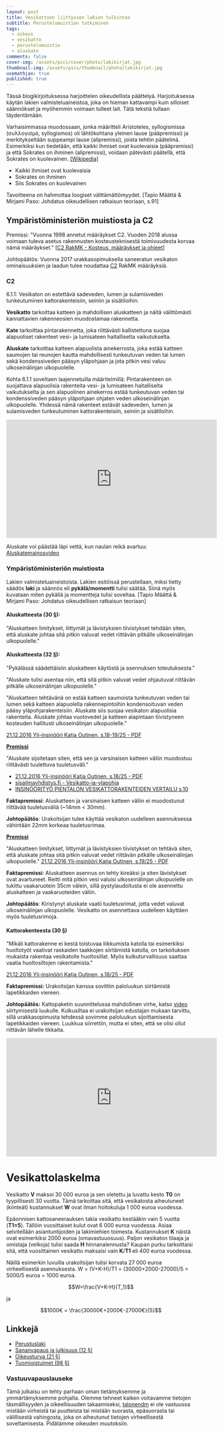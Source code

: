 ```yaml
---
layout: post
title: Vesikattoon liittyvien lakien tulkintaa
subtitle: Perustelumuistion tutkiminen
tags:
  - oikeus
  - vesikatto
  - perustelumuistio
  - aluskate
comments: false
cover-img: /assets/pics/cover/photo/lakikirjat.jpg
thumbnail-img: /assets/pics/thumbnail/photo/lakikirjat.jpg
usemathjax: true
published: true
---
```


Tässä blogikirjoituksessa harjoittelen oikeudellista päättelyä. Harjoituksessa käytän lakien valmisteluaineistoa, joka on hieman kattavampi kuin silloiset säännökset ja myöhemmin voimaan tulleet lait. Tätä tekstiä tullaan täydentämään.

Varhaisimmassa muodossaan, jonka määritteli Aristoteles, syllogismissa (συλλογισμό, syllogismos) oli lähtö­kohtana yleinen lause (pääpremissi) ja merkitykseltään suppeampi lause (alipremissi), joista tehtiin päätelmä. Esimerkiksi kun tiedetään, että kaikki ihmiset ovat kuolevaisia (pääpremissi) ja että Sokrates on ihminen (alipremissi), voidaan pätevästi päätellä, että Sokrates on kuolevainen. [[Wikipedia]](https://fi.wikipedia.org/wiki/Syllogismi)

- Kaikki ihmiset ovat kuolevaisia
- Sokrates on ihminen
- Siis Sokrates on kuolevainen

Tavoitteena on hahmottaa loogiset välttämättömyydet. [Tapio Määttä & Mirjami Paso: Johdatus oikeudellisen ratkaisun teoriaan, s.91]

## Ympäristöministeriön muistiosta ja C2

Premissi: "Vuonna 1998 annetut määräykset C2. Vuoden 2018 alussa voimaan tuleva asetus rakennusten kosteusteknisestä toimivuudesta korvaa nämä määräykset." [[C2 RakMK - Kosteus, määräykset ja ohjeet](https://kosteusvauriokorjaus.savonia.fi/)]

Johtopäätös: Vuonna 2017 urakkasopimuksella saneeratun vesikaton ominaisuuksien ja laadun tulee noudattaa [C2](https://www.edilex.fi/data/rakentamismaaraykset/c2.pdf) RakMK määräyksiä.

### C2

6.1.1: Vesikaton on estettävä sadeveden, lumen ja sulamisveden tunkeutuminen kattorakenteisiin, seiniin ja  sisätiloihin.

**Vesikatto** tarkoittaa katteen ja mahdollisen aluskatteen ja näitä välittömästi kannattavien rakenneosien muodostamaa rakennetta.

**Kate** tarkoittaa pintarakennetta, joka riittävästi kallistettuna suojaa alapuoliset
rakenteet vesi- ja lumisateen haitalliselta vaikutukselta.

**Aluskate** tarkoittaa katteen alapuolista ainekerrosta, joka estää katteen saumojen tai
reunojen kautta mahdollisesti tunkeutuvan veden tai lumen sekä kondenssiveden pääsyn yläpohjaan ja jota pitkin vesi valuu ulkoseinälinjan ulkopuolelle.

Kohta 6.1.1 soveltaen laajennetuilla määritelmillä: Pintarakenteen on suojattava alapuolisia rakenteita vesi- ja lumisateen haitalliselta vaikutukselta ja sen alapuolinen ainekerros estää tunkeutuvan veden tai kondenssiveden pääsyn yläpohjaan ohjaten veden ulkoseinälinjan ulkopuolelle. Yhdessä nämä rakenteet estävät sadeveden, lumen ja sulamisveden tunkeutuminen kattorakenteisiin, seiniin ja sisätiloihin.

<iframe width="560" height="315" src="https://www.youtube.com/embed/xDOq_ljn1Yc?start=18" title="YouTube video player" frameborder="0" allow="accelerometer; autoplay; clipboard-write; encrypted-media; gyroscope; picture-in-picture" allowfullscreen></iframe>

Aluskate voi päästää läpi vettä, kun naulan reikä avartuu: [Aluskatemainosvideo](https://youtu.be/Ac5Yu1IgAhU?t=67)

### Ympäristöministeriön muistiosta

Lakien valmisteluaineistoista. Lakien esitöissä perustellaan, miksi tietty säädös **laki** ja säännös eli **pykälä/momentti** tulisi säätää. Siinä myös kuvataan miten pykäliä ja momentteja tulisi soveltaa. [Tapio Määttä & Mirjami Paso: Johdatus oikeudellisen ratkaisun teoriaan]

#### Aluskatteesta (30 §):

"Aluskatteen limitykset, liittymät ja lävistyksien tiivistykset tehdään siten, että aluskate johtaa sitä pitkin valuvat vedet riittävän pitkälle ulkoseinälinjan ulkopuolelle."



#### Aluskatteesta (32 §):

"Pykälässä säädettäisiin aluskatteen käytöstä ja asennuksen toteutuksesta."

"Aluskate tulisi asentaa niin, että sitä pitkin valuvat vedet ohjautuvat riittävän pitkälle ulkoseinälinjan ulkopuolelle."

"Aluskatteen tehtävänä on estää katteen saumoista tunkeutuvan veden tai lumen sekä katteen alapuolella rakennepintoihin kondensoituvan veden pääsy yläpohjarakenteisiin. Aluskate siis suojaa vesikaton alapuolisia rakenteita. Aluskate johtaa vuotovedet ja katteen alapintaan tiivistyneen kosteuden hallitusti ulkoseinälinjan ulkopuolelle."

[21.12.2016 Yli-insinööri Katja Outinen, s.18-19/25 - PDF](https://www.ym.fi/download/noname/%7B848203C7-7FE3-4968-B023-A95425CE04BC%7D/123798)

**[Premissi](https://fi.wikipedia.org/wiki/Premissi)**

"Aluskate sijoitetaan siten, että sen ja varsinaisen katteen väliin muodostuu riittävästi tuulettuva tuuletusväli."

- [21.12.2016 Yli-insinööri Katja Outinen, s.18/25 - PDF](https://www.ym.fi/download/noname/%7B848203C7-7FE3-4968-B023-A95425CE04BC%7D/123798)
- [sisailmayhdistys.fi - Vesikatto-ja-ylapohja](https://www.sisailmayhdistys.fi/Terveelliset-tilat/Kunnossapito-ja-korjaaminen/Vesikatto-ja-ylapohja)
- [INSINÖÖRITYÖ PIENTALON VESIKATTORAKENTEIDEN VERTAILU s.10](https://www.doria.fi/bitstream/handle/10024/38911/stadia-1208348569-6.pdf?sequence=1&isAllowed=y)


**Faktapremissi**: Aluskatteen ja varsinaisen katteen väliin ei muodostunut riittävää tuuletusväliä (~14mm < 30mm). 

**Johtopäätös**: Urakoitsijan tulee käyttää vesikaton uudelleen asennuksessa vähintään 22mm korkeaa tuuletusrimaa.


**[Premissi](https://fi.wikipedia.org/wiki/Premissi)**

"Aluskatteen limitykset, liittymät ja lävistyksien tiivistykset on tehtävä siten, että aluskate johtaa sitä pitkin valuvat vedet riittävän pitkälle ulkoseinälinjan ulkopuolelle." [21.12.2016 Yli-insinööri Katja Outinen, s.19/25 - PDF](https://www.ym.fi/download/noname/%7B848203C7-7FE3-4968-B023-A95425CE04BC%7D/123798)

**Faktapremissi**: Aluskatteen asennus on tehty kireäksi ja siten lävistykset ovat avartuneet. Reitti mitä pitkin vesi valuisi ulkoseinälinjan ulkopuolelle on tukittu vaakaruotein 35cm välein, sillä pystylaudoitusta ei ole asennettu aluskatteen ja vaakaruoteiden väliin. 

**Johtopäätös**: Kiristynyt aluskate vaatii tuuletusrimat, jotta vedet valuvat ulkoseinälinjan ulkopuolelle. Vesikatto on asennettava uudelleen käyttäen myös tuuletusrimoja.




#### Kattorakenteesta (30 §)

"Mikäli kattorakenne ei kestä toistuvaa liikkumista katolla tai esimerkiksi huoltotyöt vaativat raskaiden taakkojen siirtämistä katolla, on tarkoituksen mukaista rakentaa vesikatolle huoltosillat. Myös kulkuturvallisuus saattaa vaatia huoltosiltojen rakentamista."

[21.12.2016 Yli-insinööri Katja Outinen, s.18/25 - PDF](https://www.ym.fi/download/noname/%7B848203C7-7FE3-4968-B023-A95425CE04BC%7D/123798)

**Faktapremissi:** Urakoitsijan kanssa sovittiin paloluukun siirtämistä lapetikkaiden viereen.  

**Johtopäätös:** Kattopaketin suunnittelussa mahdollinen virhe, katso [video](https://youtube.com/shorts/8R7xTY2DfFc?feature=share) siirtymisestä luukulle. Kulkusiltaa ei urakoitsijan edustajan mukaan tarvittu, sillä urakkasopimusta tehdessä sovimme paloluukun sijoittamisesta lapetikkaiden viereen. Luukkua siirrettiin, mutta ei siten, että se olisi ollut riittävän lähelle tikkaita.

<iframe width="560" height="315" src="https://www.youtube.com/embed/p_jKCCct5NA" title="YouTube video player" frameborder="0" allow="accelerometer; autoplay; clipboard-write; encrypted-media; gyroscope; picture-in-picture" allowfullscreen></iframe>

# Vesikattolaskelma

Vesikatto **V** maksoi 30 000 euroa ja sen oletettu ja luvattu kesto **T0** on tyypillisesti 30 vuotta. Tämä tarkoittaa sitä, että vesikatosta aiheutuneet (kiinteät) kustannukset **W** ovat ilman hoitokuluja 1 000 euroa vuodessa. 

Epäonnisen kattosaneerauksen takia vesikatto kestääkin vain 5 vuotta (**T1=5**). Tällöin vuosittaiset kulut ovat 6 000 euroa vuodessa. Asiaa selvitellään asiantuntijoiden ja lakimiehien toimesta. Kustannukset **K** näistä ovat esimerkiksi 2000 euroa (omavastuuosuus). Paljon vesikaton tilaaja ja omistaja (velkoja) tulisi saada **H** hinnanalennusta? Kaupan purku tarkoittaisi sitä, että vuosittainen vesikatto maksaisi vain **K**/**T1** eli 400 euroa vuodessa. 

Näillä esimerkin luvuilla urakoitsijan tulisi korvata 27 000 euroa virheellisestä asennuksesta. W = (V+K-H)/T1 = (30000+2000-27000)/5 = 5000/5 euroa = 1000 euroa.


<!--

not working anymore

![\Large W=\frac{V+K-H}{T_1}](https://latex.codecogs.com/svg.latex?\Large&space;W=\frac{V+K-H}{T_1}) 

![\Large 1000€=\frac{30000€+2000€-27000€}{5}](https://latex.codecogs.com/svg.latex?\Large&space;1000€=\frac{30000€+2000€-27000€}{5}) 

-->







$$W=\frac{V+K-H}{T_1}$$

ja

$$1000€ = \frac{30000€+2000€-27000€}{5}$$



## Linkkejä

- [Perustuslaki](https://www.finlex.fi/fi/laki/ajantasa/1999/19990731#L2P21)
- [Sananvapaus ja julkisuus (12 §)](https://www.finlex.fi/fi/laki/ajantasa/1999/19990731#L2P12)
- [Oikeusturva (21 §)](https://www.finlex.fi/fi/laki/ajantasa/1999/19990731#L2P21) 
- [Tuomioistuimet (98 §)](https://www.finlex.fi/fi/laki/ajantasa/1999/19990731#L9P98)

### Vastuuvapauslauseke

Tämä julkaisu on tehty parhaan oman tietämyksemme ja ymmärtämyksemme pohjalta. Olemme tehneet kaiken voitavamme tietojen täsmällisyyden ja oikeellisuuden takaamiseksi, [talonendm](https://talonendm.github.io/) ei ole vastuussa mistään virheistä tai puutteista tai mistään suorasta, epäsuorasta tai välillisestä
vahingosta, joka on aiheutunut tietojen virheellisestä soveltamisesta. Pidätämme oikeuden muutoksiin.